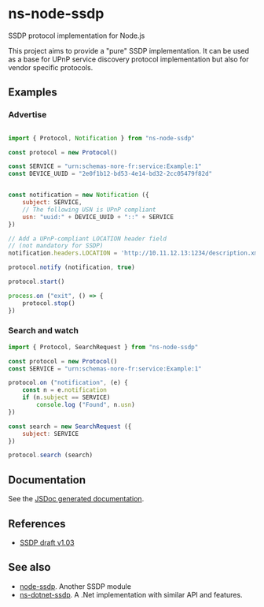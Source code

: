 # ns-node-ssdp
SSDP protocol implementation for Node.js

This project aims to provide a "pure" SSDP implementation.
It can be used as a base for UPnP service discovery protocol
implementation but also for vendor specific protocols.

## Examples

### Advertise

```javascript

import { Protocol, Notification } from "ns-node-ssdp"

const protocol = new Protocol()

const SERVICE = "urn:schemas-nore-fr:service:Example:1"
const DEVICE_UUID = "2e0f1b12-bd53-4e14-bd32-2cc05479f82d"


const notification = new Notification ({
	subject: SERVICE,
	// The following USN is UPnP compliant
	usn: "uuid:" + DEVICE_UUID + "::" + SERVICE
})

// Add a UPnP-compliant LOCATION header field
// (not mandatory for SSDP)
notification.headers.LOCATION = 'http://10.11.12.13:1234/description.xml";

protocol.notify (notification, true)

protocol.start()

process.on ("exit", () => {
	protocol.stop()
})
```

### Search and watch

```javascript
import { Protocol, SearchRequest } from "ns-node-ssdp"

const protocol = new Protocol()
const SERVICE = "urn:schemas-nore-fr:service:Example:1"

protocol.on ("notification", (e) {
	const n = e.notification
	if (n.subject == SERVICE)
		console.log ("Found", n.usn)
})

const search = new SearchRequest ({
	subject: SERVICE
})

protocol.search (search)

```

## Documentation

See the [JSDoc generated documentation](http://ssdp.node.sources.nore.fr/).

## References
* [SSDP draft v1.03](https://datatracker.ietf.org/doc/html/draft-cai-ssdp-v1-03)

## See also
* [node-ssdp](https://github.com/diversario/node-ssdp). Another SSDP module
* [ns-dotnet-ssdp](https://github.com/noresources/ns-dotnet-ssdp). A .Net implementation with similar API and features.
